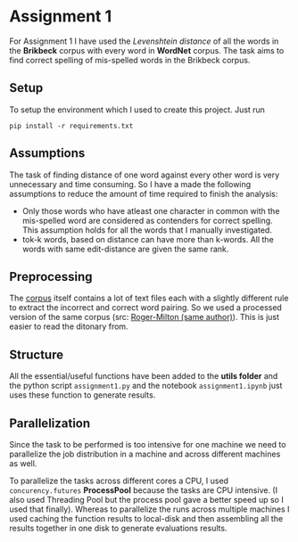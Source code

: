 # Assignment 1

For Assignment 1 I have used the *Levenshtein distance* of all the words in the **Brikbeck** corpus with every word in **WordNet** corpus.
The task aims to find correct spelling of mis-spelled words in the Brikbeck corpus.

## Setup
To setup the environment which I used to create this project. Just run 
```
pip install -r requirements.txt
```

## Assumptions
The task of finding distance of one word against every other word is very unnecessary and time consuming. So I have a made the following assumptions to reduce the amount of time required to finish the analysis:
- Only those words who have atleast one character in common with the mis-spelled word are considered as contenders for correct spelling. This assumption holds for all the words that I manually investigated.
- tok-k words, based on distance can have more than k-words. All the words with same edit-distance are given the same rank.

## Preprocessing
The [corpus](https://ota.bodleian.ox.ac.uk/repository/xmlui/handle/20.500.12024/0643) itself contains a lot of text files each with a slightly different rule to extract the incorrect and correct word pairing. So we used a processed version of the same corpus (src: [Roger-Milton (same author)](https://www.dcs.bbk.ac.uk/~roger/corpora.html)). This is just easier to read the ditonary from.

## Structure
All the essential/useful functions have been added to the **utils folder** and the python script `assignment1.py` and the notebook `assignment1.ipynb` just uses these function to generate results.


## Parallelization 
Since the task to be performed is too intensive for one machine we need to parallelize the job distribution in a machine and across different machines as well. 

To parallelize the tasks across different cores a CPU, I used `concurency.futures` **ProcessPool** because the tasks are CPU intensive. (I also used Threading Pool but the process pool gave a better speed up so I used that finally). Whereas to parallelize the runs across multiple machines I used caching the function results to local-disk and then assembling all the results together in one disk to generate evaluations results.


